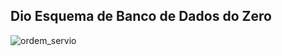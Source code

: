 ## Dio Esquema de Banco de Dados do Zero
![ordem_servio](https://github.com/user-attachments/assets/8b41e76e-83de-4b1a-8177-a3f94d0374c1)
